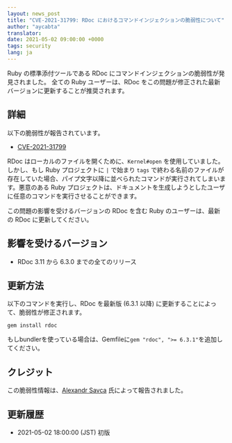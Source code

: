 ```yaml
---
layout: news_post
title: "CVE-2021-31799: RDoc におけるコマンドインジェクションの脆弱性について"
author: "aycabta"
translator:
date: 2021-05-02 09:00:00 +0000
tags: security
lang: ja
---
```


Ruby の標準添付ツールである RDoc にコマンドインジェクションの脆弱性が発見されました。
全ての Ruby ユーザーは、RDoc をこの問題が修正された最新バージョンに更新することが推奨されます。

## 詳細

以下の脆弱性が報告されています。

* [CVE-2021-31799](https://www.cve.org/CVERecord?id=CVE-2021-31799)

RDoc はローカルのファイルを開くために、`Kernel#open` を使用していました。しかし、もし Ruby プロジェクトに `|` で始まり `tags` で終わる名前のファイルが存在していた場合、パイプ文字以降に並べられたコマンドが実行されてしまいます。悪意のある Ruby プロジェクトは、ドキュメントを生成しようとしたユーザに任意のコマンドを実行させることができます。

この問題の影響を受けるバージョンの RDoc を含む Ruby のユーザーは、最新の RDoc に更新してください。

## 影響を受けるバージョン

* RDoc 3.11 から 6.3.0 までの全てのリリース

## 更新方法

以下のコマンドを実行し、RDoc を最新版 (6.3.1 以降) に更新することによって、脆弱性が修正されます。

```
gem install rdoc
```

もしbundlerを使っている場合は、Gemfileに`gem "rdoc", ">= 6.3.1"`を追加してください。

## クレジット

この脆弱性情報は、[Alexandr Savca](https://hackerone.com/sighook) 氏によって報告されました。

## 更新履歴

* 2021-05-02 18:00:00 (JST) 初版
